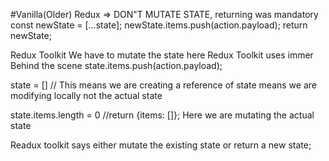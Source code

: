 #Vanilla(Older) Redux => DON"T MUTATE STATE, returning was mandatory
const newState = [...state];
newState.items.push(action.payload);
return newState;

Redux Toolkit
We have to mutate the state here
Redux Toolkit uses immer Behind the scene
state.items.push(action.payload);

state = [] // This means we are creating a reference of state means we are modifying locally not the actual state

state.items.length = 0 //return {items: []};
Here we are mutating the actual state

Readux toolkit says either mutate the existing state or return a new state;
